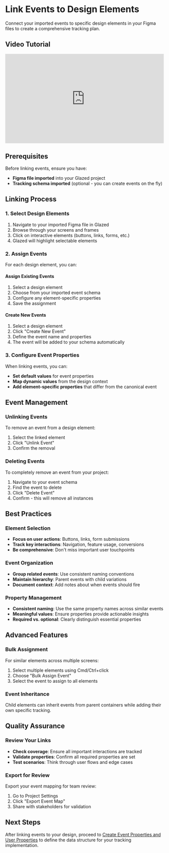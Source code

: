 # Link Events to Design Elements

Connect your imported events to specific design elements in your Figma files to create a comprehensive tracking plan.

## Video Tutorial

<div style="position: relative; width: 100%; height: 0; padding-bottom: 56.25%;">
  <iframe src="https://www.youtube.com/embed/rNZR3MsLF2Y" frameborder="0" allow="accelerometer; autoplay; clipboard-write; encrypted-media; gyroscope; picture-in-picture" allowfullscreen style="position: absolute; top: 0; left: 0; width: 100%; height: 100%;"></iframe>
</div>

## Prerequisites

Before linking events, ensure you have:

- **Figma file imported** into your Glazed project
- **Tracking schema imported** (optional - you can create events on the fly)

## Linking Process

### 1. Select Design Elements

1. Navigate to your imported Figma file in Glazed
2. Browse through your screens and frames
3. Click on interactive elements (buttons, links, forms, etc.)
4. Glazed will highlight selectable elements

### 2. Assign Events

For each design element, you can:

#### Assign Existing Events
1. Select a design element
2. Choose from your imported event schema
3. Configure any element-specific properties
4. Save the assignment

#### Create New Events
1. Select a design element
2. Click "Create New Event"
3. Define the event name and properties
4. The event will be added to your schema automatically

### 3. Configure Event Properties

When linking events, you can:

- **Set default values** for event properties
- **Map dynamic values** from the design context
- **Add element-specific properties** that differ from the canonical event

## Event Management

### Unlinking Events

To remove an event from a design element:

1. Select the linked element
2. Click "Unlink Event"
3. Confirm the removal

### Deleting Events

To completely remove an event from your project:

1. Navigate to your event schema
2. Find the event to delete
3. Click "Delete Event"
4. Confirm - this will remove all instances

## Best Practices

### Element Selection

- **Focus on user actions**: Buttons, links, form submissions
- **Track key interactions**: Navigation, feature usage, conversions
- **Be comprehensive**: Don't miss important user touchpoints

### Event Organization

- **Group related events**: Use consistent naming conventions
- **Maintain hierarchy**: Parent events with child variations
- **Document context**: Add notes about when events should fire

### Property Management

- **Consistent naming**: Use the same property names across similar events
- **Meaningful values**: Ensure properties provide actionable insights
- **Required vs. optional**: Clearly distinguish essential properties

## Advanced Features

### Bulk Assignment

For similar elements across multiple screens:

1. Select multiple elements using Cmd/Ctrl+click
2. Choose "Bulk Assign Event"
3. Select the event to assign to all elements

### Event Inheritance

Child elements can inherit events from parent containers while adding their own specific tracking.

## Quality Assurance

### Review Your Links

- **Check coverage**: Ensure all important interactions are tracked
- **Validate properties**: Confirm all required properties are set
- **Test scenarios**: Think through user flows and edge cases

### Export for Review

Export your event mapping for team review:

1. Go to Project Settings
2. Click "Export Event Map"
3. Share with stakeholders for validation

## Next Steps

After linking events to your design, proceed to [Create Event Properties and User Properties](create-properties.md) to define the data structure for your tracking implementation.